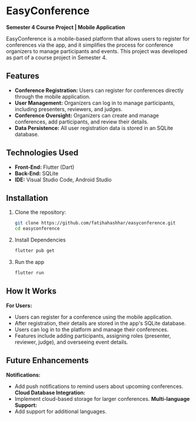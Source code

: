 # EasyConference

**Semester 4 Course Project | Mobile Application**

EasyConference is a mobile-based platform that allows users to register for conferences via the app, and it simplifies the process for conference organizers to manage participants and events. This project was developed as part of a course project in Semester 4.

## Features

- **Conference Registration:** Users can register for conferences directly through the mobile application.
- **User Management:** Organizers can log in to manage participants, including presenters, reviewers, and judges.
- **Conference Oversight:** Organizers can create and manage conferences, add participants, and review their details.
- **Data Persistence:** All user registration data is stored in an SQLite database.

## Technologies Used

- **Front-End:** Flutter (Dart)
- **Back-End:** SQLite
- **IDE:** Visual Studio Code, Android Studio

## Installation

1. Clone the repository:

   ```bash
   git clone https://github.com/fatihahashhar/easyconference.git
   cd easyconference

2. Install Dependencies

    ```bash
    flutter pub get

3. Run the app

    ```bash
    flutter run

## How It Works

**For Users:**
- Users can register for a conference using the mobile application.
- After registration, their details are stored in the app's SQLite database.
- Users can log in to the platform and manage their conferences.
- Features include adding participants, assigning roles (presenter, reviewer, judge), and overseeing event details.

## Future Enhancements
**Notifications:** 
- Add push notifications to remind users about upcoming conferences.
**Cloud Database Integration:** 
- Implement cloud-based storage for larger conferences.
**Multi-language Support:** 
- Add support for additional languages.
